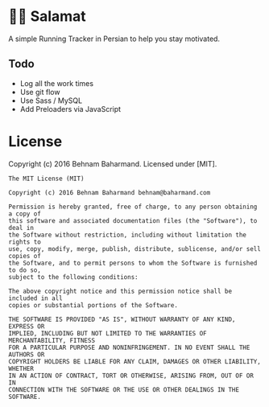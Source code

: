 # 🏃🏻 Salamat
A simple Running Tracker in Persian to help you stay motivated.

## Todo
* Log all the work times
* Use git flow
* Use Sass / MySQL
* Add Preloaders via JavaScript

# License
Copyright (c) 2016 Behnam Baharmand. Licensed under [MIT].

```
The MIT License (MIT)

Copyright (c) 2016 Behnam Baharmand behnam@baharmand.com

Permission is hereby granted, free of charge, to any person obtaining a copy of
this software and associated documentation files (the "Software"), to deal in
the Software without restriction, including without limitation the rights to
use, copy, modify, merge, publish, distribute, sublicense, and/or sell copies of
the Software, and to permit persons to whom the Software is furnished to do so,
subject to the following conditions:

The above copyright notice and this permission notice shall be included in all
copies or substantial portions of the Software.

THE SOFTWARE IS PROVIDED "AS IS", WITHOUT WARRANTY OF ANY KIND, EXPRESS OR
IMPLIED, INCLUDING BUT NOT LIMITED TO THE WARRANTIES OF MERCHANTABILITY, FITNESS
FOR A PARTICULAR PURPOSE AND NONINFRINGEMENT. IN NO EVENT SHALL THE AUTHORS OR
COPYRIGHT HOLDERS BE LIABLE FOR ANY CLAIM, DAMAGES OR OTHER LIABILITY, WHETHER
IN AN ACTION OF CONTRACT, TORT OR OTHERWISE, ARISING FROM, OUT OF OR IN
CONNECTION WITH THE SOFTWARE OR THE USE OR OTHER DEALINGS IN THE SOFTWARE.
```
